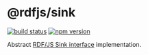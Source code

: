 # @rdfjs/sink
[![build status](https://img.shields.io/github/workflow/status/rdfjs-base/sink/Test)](https://github.com/rdfjs-base/sink/actions/workflows/test.yaml)
[![npm version](https://img.shields.io/npm/v/@rdfjs/sink.svg)](https://www.npmjs.com/package/@rdfjs/sink)

Abstract [RDF/JS Sink interface](http://rdf.js.org/) implementation.

